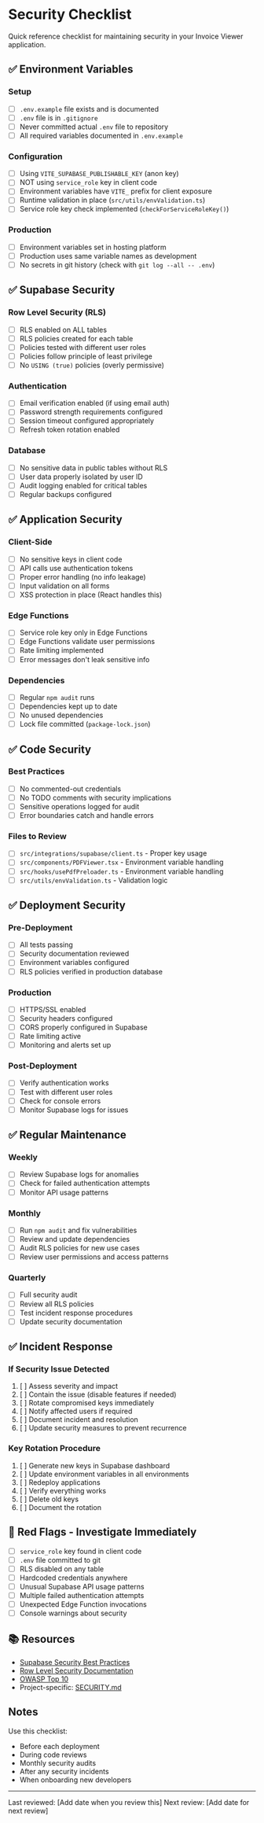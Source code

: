 # Security Checklist

Quick reference checklist for maintaining security in your Invoice Viewer application.

## ✅ Environment Variables

### Setup
- [ ] `.env.example` file exists and is documented
- [ ] `.env` file is in `.gitignore`
- [ ] Never committed actual `.env` file to repository
- [ ] All required variables documented in `.env.example`

### Configuration
- [ ] Using `VITE_SUPABASE_PUBLISHABLE_KEY` (anon key)
- [ ] NOT using `service_role` key in client code
- [ ] Environment variables have `VITE_` prefix for client exposure
- [ ] Runtime validation in place (`src/utils/envValidation.ts`)
- [ ] Service role key check implemented (`checkForServiceRoleKey()`)

### Production
- [ ] Environment variables set in hosting platform
- [ ] Production uses same variable names as development
- [ ] No secrets in git history (check with `git log --all -- .env`)

## ✅ Supabase Security

### Row Level Security (RLS)
- [ ] RLS enabled on ALL tables
- [ ] RLS policies created for each table
- [ ] Policies tested with different user roles
- [ ] Policies follow principle of least privilege
- [ ] No `USING (true)` policies (overly permissive)

### Authentication
- [ ] Email verification enabled (if using email auth)
- [ ] Password strength requirements configured
- [ ] Session timeout configured appropriately
- [ ] Refresh token rotation enabled

### Database
- [ ] No sensitive data in public tables without RLS
- [ ] User data properly isolated by user ID
- [ ] Audit logging enabled for critical tables
- [ ] Regular backups configured

## ✅ Application Security

### Client-Side
- [ ] No sensitive keys in client code
- [ ] API calls use authentication tokens
- [ ] Proper error handling (no info leakage)
- [ ] Input validation on all forms
- [ ] XSS protection in place (React handles this)

### Edge Functions
- [ ] Service role key only in Edge Functions
- [ ] Edge Functions validate user permissions
- [ ] Rate limiting implemented
- [ ] Error messages don't leak sensitive info

### Dependencies
- [ ] Regular `npm audit` runs
- [ ] Dependencies kept up to date
- [ ] No unused dependencies
- [ ] Lock file committed (`package-lock.json`)

## ✅ Code Security

### Best Practices
- [ ] No commented-out credentials
- [ ] No TODO comments with security implications
- [ ] Sensitive operations logged for audit
- [ ] Error boundaries catch and handle errors

### Files to Review
- [ ] `src/integrations/supabase/client.ts` - Proper key usage
- [ ] `src/components/PDFViewer.tsx` - Environment variable handling
- [ ] `src/hooks/usePdfPreloader.ts` - Environment variable handling
- [ ] `src/utils/envValidation.ts` - Validation logic

## ✅ Deployment Security

### Pre-Deployment
- [ ] All tests passing
- [ ] Security documentation reviewed
- [ ] Environment variables configured
- [ ] RLS policies verified in production database

### Production
- [ ] HTTPS/SSL enabled
- [ ] Security headers configured
- [ ] CORS properly configured in Supabase
- [ ] Rate limiting active
- [ ] Monitoring and alerts set up

### Post-Deployment
- [ ] Verify authentication works
- [ ] Test with different user roles
- [ ] Check for console errors
- [ ] Monitor Supabase logs for issues

## ✅ Regular Maintenance

### Weekly
- [ ] Review Supabase logs for anomalies
- [ ] Check for failed authentication attempts
- [ ] Monitor API usage patterns

### Monthly
- [ ] Run `npm audit` and fix vulnerabilities
- [ ] Review and update dependencies
- [ ] Audit RLS policies for new use cases
- [ ] Review user permissions and access patterns

### Quarterly
- [ ] Full security audit
- [ ] Review all RLS policies
- [ ] Test incident response procedures
- [ ] Update security documentation

## ✅ Incident Response

### If Security Issue Detected
1. [ ] Assess severity and impact
2. [ ] Contain the issue (disable features if needed)
3. [ ] Rotate compromised keys immediately
4. [ ] Notify affected users if required
5. [ ] Document incident and resolution
6. [ ] Update security measures to prevent recurrence

### Key Rotation Procedure
1. [ ] Generate new keys in Supabase dashboard
2. [ ] Update environment variables in all environments
3. [ ] Redeploy applications
4. [ ] Verify everything works
5. [ ] Delete old keys
6. [ ] Document the rotation

## 🚨 Red Flags - Investigate Immediately

- [ ] `service_role` key found in client code
- [ ] `.env` file committed to git
- [ ] RLS disabled on any table
- [ ] Hardcoded credentials anywhere
- [ ] Unusual Supabase API usage patterns
- [ ] Multiple failed authentication attempts
- [ ] Unexpected Edge Function invocations
- [ ] Console warnings about security

## 📚 Resources

- [Supabase Security Best Practices](https://supabase.com/docs/guides/security)
- [Row Level Security Documentation](https://supabase.com/docs/guides/auth/row-level-security)
- [OWASP Top 10](https://owasp.org/www-project-top-ten/)
- Project-specific: [SECURITY.md](./SECURITY.md)

## Notes

Use this checklist:
- Before each deployment
- During code reviews
- Monthly security audits
- After any security incidents
- When onboarding new developers

---

Last reviewed: [Add date when you review this]
Next review: [Add date for next review]

